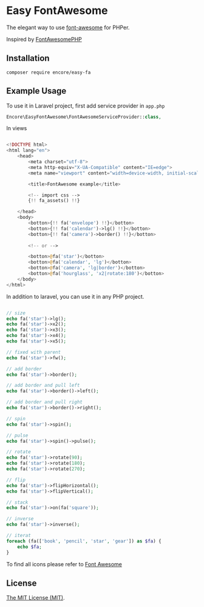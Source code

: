 Easy FontAwesome
=====

The elegant way to use [font-awesome](http://fontawesome.io/icons/) for PHPer.

Inspired by [FontAwesomePHP](https://github.com/kevinkhill/FontAwesomePHP)

Installation
-----------

```
composer require encore/easy-fa
```

Example Usage
-----------

To use it in Laravel project, first add service provider in `app.php`

```php
Encore\EasyFontAwesome\FontAwesomeServiceProvider::class,
```

In views

```php

<!DOCTYPE html>
<html lang="en">
    <head>
        <meta charset="utf-8">
        <meta http-equiv="X-UA-Compatible" content="IE=edge">
        <meta name="viewport" content="width=device-width, initial-scale=1">

        <title>FontAwesome example</title>

        <!-- import css -->
        {!! fa_assets() !!}

    </head>
    <body>
        <botton>{!! fa('envelope') !!}</botton>
        <botton>{!! fa('calendar')->lg() !!}</botton>
        <botton>{!! fa('camera')->border() !!}</botton>
        
        <!-- or -->

        <botton>@fa('star')</botton>
        <botton>@fa('calendar', 'lg')</botton>
        <botton>@fa('camera', 'lg|border')</botton>
        <botton>@fa('hourglass', 'x2|rotate:180')</botton>
    </body>
</html>

```

In addition to laravel, you can use it in any PHP project.

```php

// size
echo fa('star')->lg();
echo fa('star')->x2();
echo fa('star')->x3();
echo fa('star')->x4();
echo fa('star')->x5();

// fixed with parent
echo fa('star')->fw();

// add border
echo fa('star')->border();

// add border and pull left
echo fa('star')->border()->left();

// add border and pull right
echo fa('star')->border()->right();

// spin
echo fa('star')->spin();

// pulse
echo fa('star')->spin()->pulse();

// rotate
echo fa('star')->rotate(90);
echo fa('star')->rotate(180);
echo fa('star')->rotate(270);

// flip
echo fa('star')->flipHorizontal();
echo fa('star')->flipVertical();

// stack
echo fa('star')->on(fa('square'));

// inverse
echo fa('star')->inverse();

// iterat
foreach (fa(['book', 'pencil', 'star', 'gear']) as $fa) {
    echo $fa;
}

```

To find all icons please refer to [Font Awesome](http://fontawesome.io/icons/)

License
------------
[The MIT License (MIT)](LICENSE).
